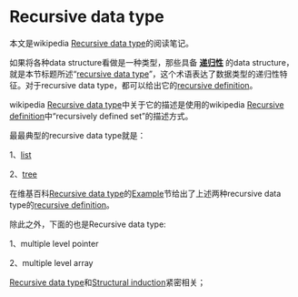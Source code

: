 # Recursive data type

本文是wikipedia [Recursive data type](https://en.wikipedia.org/wiki/Recursive_data_type)的阅读笔记。

如果将各种data structure看做是一种类型，那些具备 [**递归性**](https://en.wikipedia.org/wiki/Recursive) 的data structure，就是本节标题所述“[recursive data type](https://en.wikipedia.org/wiki/Recursive_data_type)”，这个术语表达了数据类型的递归性特征。对于recursive data type，都可以给出它的[recursive definition](https://en.wikipedia.org/wiki/Recursive_definition)。

wikipedia [Recursive data type](https://en.wikipedia.org/wiki/Recursive_data_type)中关于它的描述是使用的wikipedia [Recursive definition](https://en.wikipedia.org/wiki/Recursive_definition)中“recursively defined set”的描述方式。

最最典型的recursive data type就是：

1、[list](https://en.wikipedia.org/wiki/List_(computing))

2、[tree](https://en.wikipedia.org/wiki/Tree_(data_structure))

在维基百科[Recursive data type](https://en.wikipedia.org/wiki/Recursive_data_type)的[Example](https://en.wikipedia.org/wiki/Recursive_data_type#Example)节给出了上述两种recursive data type的[recursive definition](https://en.wikipedia.org/wiki/Recursive_definition)。

除此之外，下面的也是Recursive data type:

1、multiple level pointer

2、multiple level array

[Recursive data type](https://en.wikipedia.org/wiki/Recursive_data_type)和[Structural induction](https://en.wikipedia.org/wiki/Structural_induction)紧密相关；


